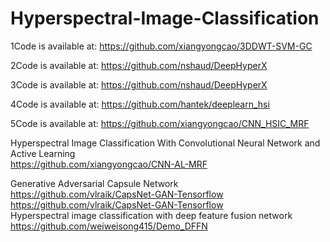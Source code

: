 # Hyperspectral-Image-Classification

1Code is available at: https://github.com/xiangyongcao/3DDWT-SVM-GC  

2Code is available at: https://github.com/nshaud/DeepHyperX  

3Code is available at: https://github.com/nshaud/DeepHyperX  

4Code is available at: https://github.com/hantek/deeplearn_hsi  

5Code is available at: https://github.com/xiangyongcao/CNN_HSIC_MRF  

Hyperspectral Image Classification With Convolutional Neural Network and Active Learning  
https://github.com/xiangyongcao/CNN-AL-MRF  

Generative Adversarial Capsule Network  
https://github.com/vlraik/CapsNet-GAN-Tensorflow  
https://github.com/vlraik/CapsNet-GAN-Tensorflow   
Hyperspectral image classification with deep feature fusion network  
https://github.com/weiweisong415/Demo_DFFN  

